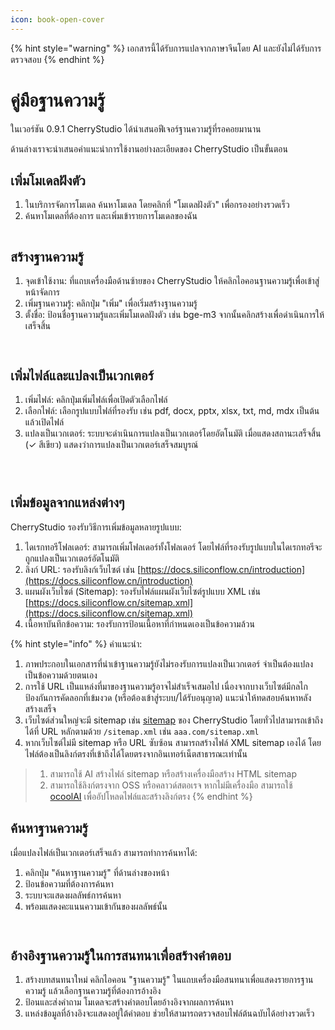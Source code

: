 ```yaml
---
icon: book-open-cover
---
```


{% hint style="warning" %}
เอกสารนี้ได้รับการแปลจากภาษาจีนโดย AI และยังไม่ได้รับการตรวจสอบ
{% endhint %}

# คู่มือฐานความรู้

ในเวอร์ชัน 0.9.1 CherryStudio ได้นำเสนอฟีเจอร์ฐานความรู้ที่รอคอยมานาน

ด้านล่างเราจะนำเสนอคำแนะนำการใช้งานอย่างละเอียดของ CherryStudio เป็นขั้นตอน

## เพิ่มโมเดลฝังตัว

1. ในบริการจัดการโมเดล ค้นหาโมเดล โดยคลิกที่ "โมเดลฝังตัว" เพื่อกรองอย่างรวดเร็ว
2. ค้นหาโมเดลที่ต้องการ และเพิ่มเข้ารายการโมเดลของฉัน

<figure><img src="../.gitbook/assets/image.webp" alt=""><figcaption></figcaption></figure>

## สร้างฐานความรู้

1. จุดเข้าใช้งาน: ที่แถบเครื่องมือด้านซ้ายของ CherryStudio ให้คลิกไอคอนฐานความรู้เพื่อเข้าสู่หน้าจัดการ
2. เพิ่มฐานความรู้: คลิกปุ่ม "เพิ่ม" เพื่อเริ่มสร้างฐานความรู้
3. ตั้งชื่อ: ป้อนชื่อฐานความรู้และเพิ่มโมเดลฝังตัว เช่น bge-m3 จากนั้นคลิกสร้างเพื่อดำเนินการให้เสร็จสิ้น

<figure><img src="../.gitbook/assets/image-1 (1).webp" alt=""><figcaption></figcaption></figure>

<figure><img src="../.gitbook/assets/image-2 (1).webp" alt=""><figcaption></figcaption></figure>

## เพิ่มไฟล์และแปลงเป็นเวกเตอร์

1. เพิ่มไฟล์: คลิกปุ่มเพิ่มไฟล์เพื่อเปิดตัวเลือกไฟล์
2. เลือกไฟล์: เลือกรูปแบบไฟล์ที่รองรับ เช่น pdf, docx, pptx, xlsx, txt, md, mdx เป็นต้น แล้วเปิดไฟล์
3. แปลงเป็นเวกเตอร์: ระบบจะดำเนินการแปลงเป็นเวกเตอร์โดยอัตโนมัติ เมื่อแสดงสถานะเสร็จสิ้น (✓ สีเขียว) แสดงว่าการแปลงเป็นเวกเตอร์เสร็จสมบูรณ์

<figure><img src="../.gitbook/assets/image-3.webp" alt=""><figcaption></figcaption></figure>

<figure><img src="../.gitbook/assets/image-4.webp" alt=""><figcaption></figcaption></figure>

<figure><img src="../.gitbook/assets/image-5.webp" alt=""><figcaption></figcaption></figure>

## เพิ่มข้อมูลจากแหล่งต่างๆ

CherryStudio รองรับวิธีการเพิ่มข้อมูลหลายรูปแบบ:

1. ไดเรกทอรีโฟลเดอร์: สามารถเพิ่มโฟลเดอร์ทั้งโฟลเดอร์ โดยไฟล์ที่รองรับรูปแบบในไดเรกทอรีจะถูกแปลงเป็นเวกเตอร์อัตโนมัติ
2. ลิงก์ URL: รองรับลิงก์เว็บไซต์ เช่น [https://docs.siliconflow.cn/introduction](https://docs.siliconflow.cn/introduction)
3. แผนผังเว็บไซต์ (Sitemap): รองรับไฟล์แผนผังเว็บไซต์รูปแบบ XML เช่น [https://docs.siliconflow.cn/sitemap.xml](https://docs.siliconflow.cn/sitemap.xml)
4. เนื้อหาบันทึกข้อความ: รองรับการป้อนเนื้อหาที่กำหนดเองเป็นข้อความล้วน

{% hint style="info" %}
คำแนะนำ:

1. ภาพประกอบในเอกสารที่นำเข้าฐานความรู้ยังไม่รองรับการแปลงเป็นเวกเตอร์ จำเป็นต้องแปลงเป็นข้อความด้วยตนเอง
2. การใช้ URL เป็นแหล่งที่มาของฐานความรู้อาจไม่สำเร็จเสมอไป เนื่องจากบางเว็บไซต์มีกลไกป้องกันการคัดลอกที่เข้มงวด (หรือต้องเข้าสู่ระบบ/ได้รับอนุญาต) แนะนำให้ทดสอบค้นหาหลังสร้างเสร็จ
3. เว็บไซต์ส่วนใหญ่จะมี sitemap เช่น [sitemap](https://docs.cherry-ai.com/sitemap-pages.xml) ของ CherryStudio โดยทั่วไปสามารถเข้าถึงได้ที่ URL หลักตามด้วย `/sitemap.xml` เช่น `aaa.com/sitemap.xml`
4. หากเว็บไซต์ไม่มี sitemap หรือ URL ซับซ้อน สามารถสร้างไฟล์ XML sitemap เองได้ โดยไฟล์ต้องเป็นลิงก์ตรงที่เข้าถึงได้โดยตรงจากอินเทอร์เน็ตสาธารณะเท่านั้น

> 1) สามารถใช้ AI สร้างไฟล์ sitemap หรือสร้างเครื่องมือสร้าง HTML sitemap  
> 2) สามารถใช้ลิงก์ตรงจาก OSS หรือคลาวด์สตอเรจ หากไม่มีเครื่องมือ สามารถใช้ [ocoolAI](https://one.ocoolai.com/login) เพื่ออัปโหลดไฟล์และสร้างลิงก์ตรง
{% endhint %}

## ค้นหาฐานความรู้

เมื่อแปลงไฟล์เป็นเวกเตอร์เสร็จแล้ว สามารถทำการค้นหาได้:

1. คลิกปุ่ม "ค้นหาฐานความรู้" ที่ด้านล่างของหน้า
2. ป้อนข้อความที่ต้องการค้นหา
3. ระบบจะแสดงผลลัพธ์การค้นหา
4. พร้อมแสดงคะแนนความเข้ากันของผลลัพธ์นั้น

<figure><img src="../.gitbook/assets/image-7.webp" alt=""><figcaption></figcaption></figure>

<figure><img src="../.gitbook/assets/image-8.webp" alt=""><figcaption></figcaption></figure>

## อ้างอิงฐานความรู้ในการสนทนาเพื่อสร้างคำตอบ

1. สร้างบทสนทนาใหม่ คลิกไอคอน "ฐานความรู้" ในแถบเครื่องมือสนทนาเพื่อแสดงรายการฐานความรู้ แล้วเลือกฐานความรู้ที่ต้องการอ้างอิง
2. ป้อนและส่งคำถาม โมเดลจะสร้างคำตอบโดยอ้างอิงจากผลการค้นหา
3. แหล่งข้อมูลที่อ้างอิงจะแสดงอยู่ใต้คำตอบ ช่วยให้สามารถตรวจสอบไฟล์ต้นฉบับได้อย่างรวดเร็ว

<figure><img src="../.gitbook/assets/image-9.webp" alt=""><figcaption></figcaption></figure>

<figure><img src="../.gitbook/assets/image-10.webp" alt=""><figcaption></figcaption></figure>